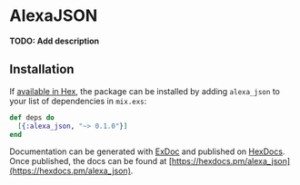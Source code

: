 # AlexaJSON

**TODO: Add description**

## Installation

If [available in Hex](https://hex.pm/docs/publish), the package can be installed
by adding `alexa_json` to your list of dependencies in `mix.exs`:

```elixir
def deps do
  [{:alexa_json, "~> 0.1.0"}]
end
```

Documentation can be generated with [ExDoc](https://github.com/elixir-lang/ex_doc)
and published on [HexDocs](https://hexdocs.pm). Once published, the docs can
be found at [https://hexdocs.pm/alexa_json](https://hexdocs.pm/alexa_json).

